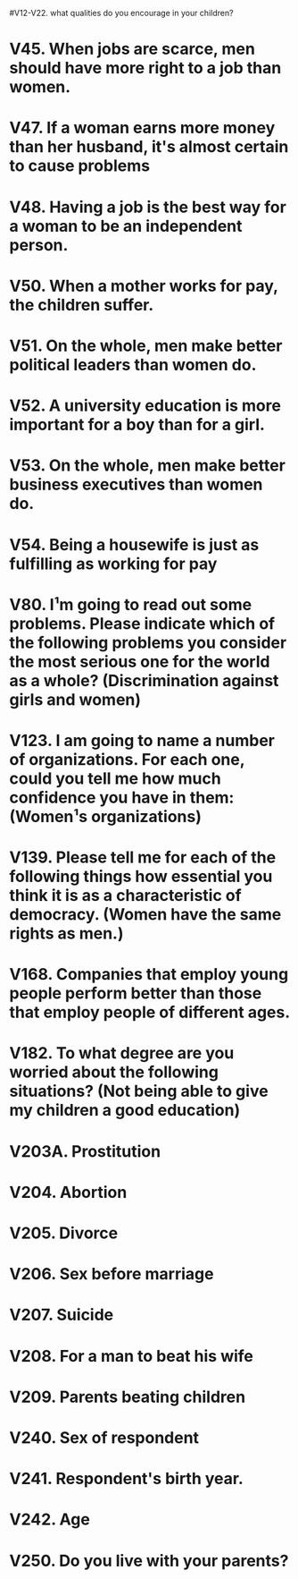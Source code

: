 #V12-V22. what qualities do you encourage in your children?

# V45. When jobs are scarce, men should have more right to a job than women.

# V47. If a woman earns more money than her husband, it's almost certain to cause problems

# V48. Having a job is the best way for a woman to be an independent person.

# V50. When a mother works for pay, the children suffer.

# V51. On the whole, men make better political leaders than women do.

# V52. A university education is more important for a boy than for a girl.

# V53. On the whole, men make better business executives than women do.

# V54. Being a housewife is just as fulfilling as working for pay

# V80. I¹m going to read out some problems. Please indicate which of the following problems you consider the most serious one for the world as a whole? (Discrimination against girls and women)

# V123. I am going to name a number of organizations. For each one, could you tell me how much confidence you have in them: (Women¹s organizations)

# V139. Please tell me for each of the following things how essential you think it is as a characteristic of democracy. (Women have the same rights as men.)

# V168. Companies that employ young people perform better than those that employ people of different ages.

# V182. To what degree are you worried about the following situations? (Not being able to give my children a good education)

# V203A. Prostitution

# V204. Abortion

# V205. Divorce

# V206. Sex before marriage

# V207. Suicide

# V208. For a man to beat his wife

# V209. Parents beating children

# V240. Sex of respondent

# V241. Respondent's birth year.

# V242. Age

# V250. Do you live with your parents?